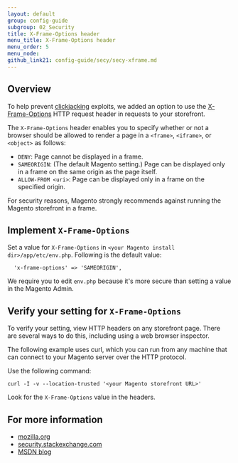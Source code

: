 ```yaml
---
layout: default
group: config-guide
subgroup: 02_Security
title: X-Frame-Options header
menu_title: X-Frame-Options header
menu_order: 5
menu_node: 
github_link21: config-guide/secy/secy-xframe.md
---
```


## Overview
To help prevent <a href="https://www.owasp.org/index.php/Clickjacking" target="_blank">clickjacking</a> exploits, we added an option to use the <a href="https://tools.ietf.org/html/rfc7034" target="_blank">X-Frame-Options</a> HTTP request header in requests to your storefront.

The `X-Frame-Options` header enables you to specify whether or not a browser should be allowed to render a page in a `<frame>`, `<iframe>`, or `<object>` as follows:

*	`DENY`: Page cannot be displayed in a frame.
*	`SAMEORIGIN`: (The default Magento setting.) Page can be displayed only in a frame on the same origin as the page itself.
*	`ALLOW-FROM <uri>`: Page can be displayed only in a frame on the specified origin.

<div class="bs-callout bs-callout-warning">
    <p>For security reasons, Magento strongly recommends against running the Magento storefront in a frame.</p>
</div>

## Implement `X-Frame-Options`
Set a value for `X-Frame-Options` in `<your Magento install dir>/app/etc/env.php`. Following is the default value:

	  'x-frame-options' => 'SAMEORIGIN',

We require you to edit `env.php` because it's more secure than setting a value in the Magento Admin.

## Verify your setting for `X-Frame-Options`
To verify your setting, view HTTP headers on any storefront page. There are several ways to do this, including using a web browser inspector.

The following example uses curl, which you can run from any machine that can connect to your Magento server over the HTTP protocol.

Use the following command:

	curl -I -v --location-trusted '<your Magento storefront URL>'

Look for the `X-Frame-Options` value in the headers.

## For more information
*	<a href="https://developer.mozilla.org/en-US/docs/HTTP/X-Frame-Options" target="_blank">mozilla.org</a>
*	<a href="http://security.stackexchange.com/questions/67889/why-do-browsers-enforce-the-same-origin-security-policy-on-iframes" target="_blank">security.stackexchange.com</a>
*	<a href="http://blogs.msdn.com/b/ieinternals/archive/2010/03/30/combating-clickjacking-with-x-frame-options.aspx" target="_blank">MSDN blog</a>

